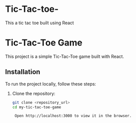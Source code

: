 # Tic-Tac-toe-
This a tic tac toe built using React
# Tic-Tac-Toe Game

This project is a simple Tic-Tac-Toe game built with React.

## Installation

To run the project locally, follow these steps:

1. Clone the repository:

   ```bash
   git clone <repository_url>
   cd my-tic-tac-toe-game

   	Open http://localhost:3000 to view it in the browser.

   
